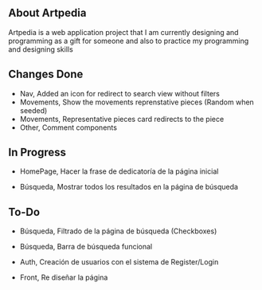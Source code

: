 ## About Artpedia

Artpedia is a web application project that I am currently designing and programming as a gift for someone and also to practice
my programming and designing skills

## Changes Done

- Nav, Added an icon for redirect to search view without filters
- Movements, Show the movements reprenstative pieces (Random when seeded)
- Movements, Representative pieces card redirects to the piece
- Other, Comment components

## In Progress

- HomePage, Hacer la frase de dedicatoría de la página inicial

- Búsqueda, Mostrar todos los resultados en la página de búsqueda

## To-Do

- Búsqueda, Filtrado de la página de búsqueda (Checkboxes)
- Búsqueda, Barra de búsqueda funcional

- Auth, Creación de usuarios con el sistema de Register/Login

- Front, Re diseñar la página
